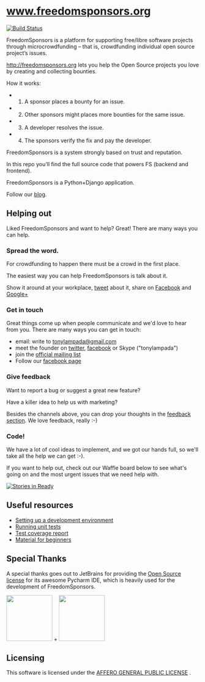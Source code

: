 www.freedomsponsors.org 
=======================

[![Build Status](http://jenkins.freedomsponsors.org/buildStatus/icon?job=FreedomSponsors)](http://jenkins.freedomsponsors.org/job/FreedomSponsors/)


FreedomSponsors is a platform for supporting free/libre software projects through microcrowdfunding – that is, crowdfunding individual open source project’s issues.

http://freedomsponsors.org lets you help the Open Source projects you love by creating and collecting bounties.

How it works:

* 1) A sponsor places a bounty for an issue.
* 2) Other sponsors might places more bounties for the same issue.
* 3) A developer resolves the issue.
* 4) The sponsors verify the fix and pay the developer.

FreedomSponsors is a system strongly based on trust and reputation.

In this repo you'll find the full source code that powers FS (backend and frontend).

FreedomSponsors is a Python+Django application.

Follow our [blog](http://blog.freedomsponsors.org/).

## Helping out

Liked FreedomSponsors and want to help? Great! There are many ways you can help.

### Spread the word.

For crowdfunding to happen there must be a crowd in the first place.

The easiest way you can help FreedomSponsors is talk about it. 

Show it around at your workplace, [tweet](https://twitter.com/intent/tweet?url=http://www.freedomsponsors.org&text=Check%20this%20out!%20%23FreedomSponsors%20-%20crowdfunding%20Free%20Software,%20one%20issue%20at%20a%20time.) about it, share on [Facebook](https://www.facebook.com/sharer/sharer.php?u=http%3A%2F%2Fwww.freedomsponsors.org) and [Google+](https://plus.google.com/share?url=http%3A%2F%2Fwww.freedomsponsors.org)

### Get in touch

Great things come up when people communicate and we'd love to hear from you. 
There are many ways you can get in touch:
- email: write to tonylampada@gmail.com
- meet the founder on [twitter](twitter.com/tonylampada), [facebook](https://www.facebook.com/tonylampada) or Skype ("tonylampada")
- join the [official mailing list](https://groups.google.com/forum/?hl=en#!forum/freedomsponsors)
- Follow our [facebook page](https://www.facebook.com/freedomsponsors)

### Give feedback

Want to report a bug or suggest a great new feature?

Have a killer idea to help us with marketing?

Besides the channels above, you can drop your thoughts in the [feedback section](http://www.freedomsponsors.org/core/feedback).
We love feedback, really :-)

### Code!

We have a lot of cool ideas to implement, and we got our hands full, so we'll take all the help we can get :-).

If you want to help out, check out our Waffle board below to see what's going on and the most urgent issues that we need help with. 

[![Stories in Ready](https://badge.waffle.io/freedomsponsors/www.freedomsponsors.org.png)](http://waffle.io/freedomsponsors/www.freedomsponsors.org)

## Useful resources

* [Setting up a development environment](http://github.com/freedomsponsors/www.freedomsponsors.org/blob/master/doc/setup.md)
* [Running unit tests](http://github.com/freedomsponsors/www.freedomsponsors.org/blob/master/doc/testing.md)
* [Test coverage report](http://freedomsponsors.github.com/www.freedomsponsors.org/coverage_html_report/)
* [Material for beginners](https://github.com/CecileSun/www.freedomsponsors.org/blob/master/MaterialForBeginners.md)


## Special Thanks

A special thanks goes out to JetBrains for providing the [Open Source license](http://www.jetbrains.com/pycharm/buy/buy.jsp#openSource) for its awesome Pycharm IDE, which is heavily used for the development of FreedomSponsors.

<a href="http://www.jetbrains.com/"><img src="http://www.jetbrains.com/img/logos/logo_JB_tagline.png" width="120"></a> + 
<a href="http://www.jetbrains.com/pycharm/"><img src="http://www.jetbrains.com/img/logos/pycharm_logo.gif" width="120"></a>

## Licensing

This software is licensed under the [AFFERO GENERAL PUBLIC LICENSE](http://www.gnu.org/licenses/agpl-3.0.html)
. 
